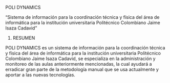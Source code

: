 POLI DYNAMICS

“Sistema de información para la coordinación técnica y física del área
de informática para la institución universitaria Politécnico Colombiano Jaime Isaza Cadavid”

1.	RESUMEN

POLI DYNAMICS es un sistema de información para la coordinación técnica y física del área de informática para la institución universitaria Politécnico Colombiano Jaime Isaza Cadavid, se especializa en la administración y monitoreo de las aulas anteriormente mencionadas, la cual ayudará a erradicar gran parte de la metodología manual que se usa actualmente y aportar a las nuevas tecnologías.
